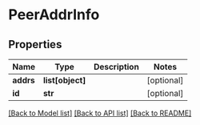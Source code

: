 # PeerAddrInfo

## Properties
Name | Type | Description | Notes
------------ | ------------- | ------------- | -------------
**addrs** | **list[object]** |  | [optional] 
**id** | **str** |  | [optional] 

[[Back to Model list]](../README.md#documentation-for-models) [[Back to API list]](../README.md#documentation-for-api-endpoints) [[Back to README]](../README.md)

